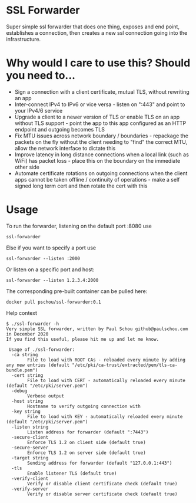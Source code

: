 # SSL Forwarder
Super simple ssl forwarder that does one thing, exposes and end point, establishes a connection, then creates a new ssl connection going into the infrastructure.

# Why would I care to use this?  Should you need to...
* Sign a connection with a client certificate, mutual TLS, without rewriting an app
* Inter-connect IPv4 to IPv6 or vice versa - listen on ":443" and point to your IPv4/6 service
* Upgrade a client to a newer version of TLS or enable TLS on an app without TLS support - point the app to this app configured as an HTTP endpoint and outgoing becomes TLS
* Fix MTU issues across network boundary / boundaries - repackage the packets on the fly without the client needing to "find" the correct MTU, allow the network interface to dictate this
* Improve latency in long distance connections when a local link (such as WiFi) has packet loss - place this on the boundary on the immediate other side
* Automate certificate rotations on outgoing connections when the client apps cannot be taken offline / continuity of operations - make a self signed long term cert and then rotate the cert with this

# Usage
To run the forwarder, listening on the default port :8080 use
```
ssl-forwarder
```

Else if you want to specify a port use
```
ssl-forwarder --listen :2000
```

Or listen on a specific port and host:
```
ssl-forwarder --listen 1.2.3.4:2000
```

The corresponding pre-built container can be pulled here:
```
docker pull pschou/ssl-forwarder:0.1
```

Help context
```
$ ./ssl-forwarder -h
Very simple SSL forwarder, written by Paul Schou github@paulschou.com in December 2020
If you find this useful, please hit me up and let me know.

 Usage of ./ssl-forwarder:
  -ca string
    	File to load with ROOT CAs - reloaded every minute by adding any new entries (default "/etc/pki/ca-trust/extracted/pem/tls-ca-bundle.pem")
  -cert string
    	File to load with CERT - automatically reloaded every minute (default "/etc/pki/server.pem")
  -debug
    	Verbose output
  -host string
    	Hostname to verify outgoing connection with
  -key string
    	File to load with KEY - automatically reloaded every minute (default "/etc/pki/server.pem")
  -listen string
    	Listen address for forwarder (default ":7443")
  -secure-client
    	Enforce TLS 1.2 on client side (default true)
  -secure-server
    	Enforce TLS 1.2 on server side (default true)
  -target string
    	Sending address for forwarder (default "127.0.0.1:443")
  -tls
    	Enable listener TLS (default true)
  -verify-client
    	Verify or disable client certificate check (default true)
  -verify-server
    	Verify or disable server certificate check (default true)
```
